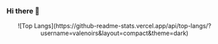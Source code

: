 ### Hi there 👋
<div align=center>
  ![Top Langs](https://github-readme-stats.vercel.app/api/top-langs/?username=valenoirs&layout=compact&theme=dark)  
</div>
